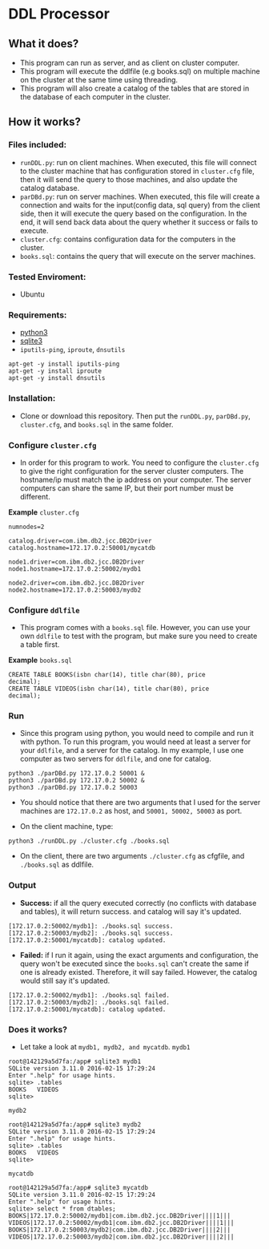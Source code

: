 # DDL Processor
## What it does?
- This program can run as server, and as client on cluster computer.
- This program will execute the ddlfile (e.g books.sql) on multiple machine on the cluster at the same time using threading.
- This program will also create a catalog of the tables that are stored in the database of each computer in the cluster.
## How it works?

### Files included:
- `runDDL.py`: run on client machines. When executed, this file will connect to the cluster machine that has configuration stored in `cluster.cfg` file, then it will send the query to those machines, and also update the catalog database.
- `parDBd.py`: run on server machines. When executed, this file will create a connection and waits for the input(config data, sql query) from the client side, then it will execute the query based on the configuration. In the end, it will send back data about the query whether it success or fails to execute.
- `cluster.cfg`: contains configuration data for the computers in the cluster.  
- `books.sql`: contains the query that will execute on the server machines.

### Tested Enviroment:
- Ubuntu

### Requirements:
- [python3](https://www.python.org/download/releases/3.0/)
- [sqlite3](https://www.sqlite.org)
- `iputils-ping`, `iproute`, `dnsutils`
```
apt-get -y install iputils-ping
apt-get -y install iproute
apt-get -y install dnsutils
```

### Installation:
- Clone or download this repository. Then put the `runDDL.py`, `parDBd.py`, `cluster.cfg`, and `books.sql` in the same folder.

### Configure `cluster.cfg`
- In order for this program to work. You need to configure the `cluster.cfg` to give the right configuration for the server cluster computers. The hostname/ip must match the ip address on your computer. The server computers can share the same IP, but their port number must be different.

**Example**
`cluster.cfg`
```
numnodes=2

catalog.driver=com.ibm.db2.jcc.DB2Driver
catalog.hostname=172.17.0.2:50001/mycatdb

node1.driver=com.ibm.db2.jcc.DB2Driver
node1.hostname=172.17.0.2:50002/mydb1

node2.driver=com.ibm.db2.jcc.DB2Driver
node2.hostname=172.17.0.2:50003/mydb2

```
### Configure `ddlfile`
- This program comes with a `books.sql` file. However, you can use your own `ddlfile` to test with the program, but make sure you need to create a table first.


**Example**
`books.sql`
```
CREATE TABLE BOOKS(isbn char(14), title char(80), price
decimal);
CREATE TABLE VIDEOS(isbn char(14), title char(80), price
decimal);
```
### Run
- Since this program using python, you would need to compile and run it with python. To run this program, you would need at least a server for your `ddlfile`, and a server for the catalog.
In my example, I use one computer as two servers for `ddlfile`, and one for catalog.
```
python3 ./parDBd.py 172.17.0.2 50001 &
python3 ./parDBd.py 172.17.0.2 50002 &
python3 ./parDBd.py 172.17.0.2 50003
```
- You should notice that there are two arguments that I used for the server machines are `172.17.0.2` as host, and `50001, 50002, 50003` as port.

- On the client machine, type:
```
python3 ./runDDL.py ./cluster.cfg ./books.sql
```
- On the client, there are two arguments `./cluster.cfg` as cfgfile, and `./books.sql` as ddlfile.
### Output
- **Success:** if all the query executed correctly (no conflicts with database and tables), it will return success. and catalog will say it's updated.
```
[172.17.0.2:50002/mydb1]: ./books.sql success.
[172.17.0.2:50003/mydb2]: ./books.sql success.
[172.17.0.2:50001/mycatdb]: catalog updated.
```
- **Failed:** if I run it again, using the exact arguments and configuration, the query won't be executed since the `books.sql` can't create the same if one is already existed. Therefore, it will say failed. However, the catalog would still say it's updated.
```
[172.17.0.2:50002/mydb1]: ./books.sql failed.
[172.17.0.2:50003/mydb2]: ./books.sql failed.
[172.17.0.2:50001/mycatdb]: catalog updated.
```
### Does it works?
- Let take a look at `mydb1, mydb2, and mycatdb`.
`mydb1`
```
root@142129a5d7fa:/app# sqlite3 mydb1
SQLite version 3.11.0 2016-02-15 17:29:24
Enter ".help" for usage hints.
sqlite> .tables
BOOKS   VIDEOS
sqlite>
```
`mydb2`
```
root@142129a5d7fa:/app# sqlite3 mydb2
SQLite version 3.11.0 2016-02-15 17:29:24
Enter ".help" for usage hints.
sqlite> .tables
BOOKS   VIDEOS
sqlite>
```
`mycatdb`
```
root@142129a5d7fa:/app# sqlite3 mycatdb
SQLite version 3.11.0 2016-02-15 17:29:24
Enter ".help" for usage hints.
sqlite> select * from dtables;
BOOKS|172.17.0.2:50002/mydb1|com.ibm.db2.jcc.DB2Driver||||1|||
VIDEOS|172.17.0.2:50002/mydb1|com.ibm.db2.jcc.DB2Driver||||1|||
BOOKS|172.17.0.2:50003/mydb2|com.ibm.db2.jcc.DB2Driver||||2|||
VIDEOS|172.17.0.2:50003/mydb2|com.ibm.db2.jcc.DB2Driver||||2|||
```
